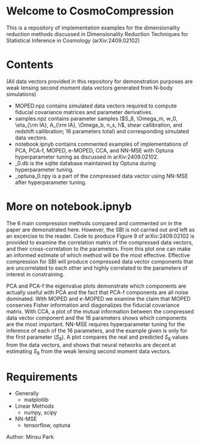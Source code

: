 # Welcome to CosmoCompression

This is a repository of implementation examples for the dimensionality reduction methods discussed in Dimensionality Reduction Techniques for Statistical Inference in Cosmology (arXiv:2409.02102)

# Contents
(All data vectors provided in this repository for demonstration purposes are weak lensing second moment data vectors generated from N-body simulations)
- MOPED.npz contains simulated data vectors required to compute fiducial covariance matrices and parameter derivatives.
- samples.npz contains parameter samples ($S_8, \Omega_m, w_0, \eta_{\rm IA}, A_{\rm IA}, \Omega_b, n_s, h$, shear callibration, and redshift callibration; 16 parameters total) and corresponding simulated data vectors.
- notebook.ipnyb contains commented examples of implementations of PCA, PCA-f, MOPED, e-MOPED, CCA, and NN-MSE with Optuna hyperparameter tuning as discussed in arXiv:2409.02102.
- _0.db is the sqlite database maintained by Optuna during hyperparameter tuning.
- _optuna_0.npy is a part of the compressed data vector using NN-MSE after hyperparameter tuning.

# More on notebook.ipnyb

The 6 main compression methods compared and commented on in the paper are demonstrated here. However, the SBI is not carried out and left as an excercise to the reader. Code to produce Figure 9 of arXiv:2409.02102 is provided to examine the correlation matrix of the compressed data vectors, and their cross-correlation to the parameters. From this plot one can make an informed estimate of which method will be the most effective. Effective compression for SBI will produce  compressed data vector components that are uncorrelated to each other and highly correlated to the parameters of interest in constraining.

PCA and PCA-f the eigenvalue plots demonstrate which components are actually useful with PCA and the fact that PCA-f components are all noise dominated. With MOPED and e-MOPED we examine the claim that MOPED conserves Fisher information and diagonalizes the fiducial covariance matrix. With CCA, a plot of the mutual information between the compressed data vector component and the 16 parameters shows which components are the most important. NN-MSE requires hyperparameter tuning for the inference of each of the 16 parameters, and the example given is only for the first parameter ($S_8$). A plot compares the real and predicted $S_8$ values from the data vectors, and shows that neural networks are decent at estimating $S_8$ from the weak lensing second moment data vectors.

# Requirements 

- Generally
  - matplotlib
- Linear Methods
  - numpy, scipy
- NN-MSE
  - tensorflow, optuna



Author: Minsu Park
